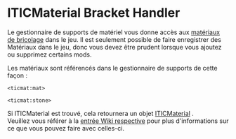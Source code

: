 # ITICMaterial Bracket Handler

Le gestionnaire de supports de matériel vous donne accès aux [matériaux de bricolage](/Mods/Modtweaker/TConstruct/Materials/ITICMaterial/) dans le jeu. Il est seulement possible de faire enregistrer des Matériaux dans le jeu, donc vous devez être prudent lorsque vous ajoutez ou supprimez certains mods.

Les matériaux sont référencés dans le gestionnaire de supports de cette façon :

```zenscript
<ticmat:mat>

<ticmat:stone>
```

Si ITICMaterial est trouvé, cela retournera un objet [ITICMaterial](/Mods/Modtweaker/TConstruct/Materials/ITICMaterial/) .  
Veuillez vous référer à la [entrée Wiki respective](/Mods/Modtweaker/TConstruct/Materials/ITICMaterial/) pour plus d'informations sur ce que vous pouvez faire avec celles-ci.